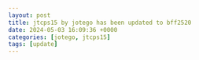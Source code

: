 ```yaml
---
layout: post
title: jtcps15 by jotego has been updated to bff2520
date: 2024-05-03 16:09:36 +0000
categories: [jotego, jtcps15]
tags: [update]
---
```


